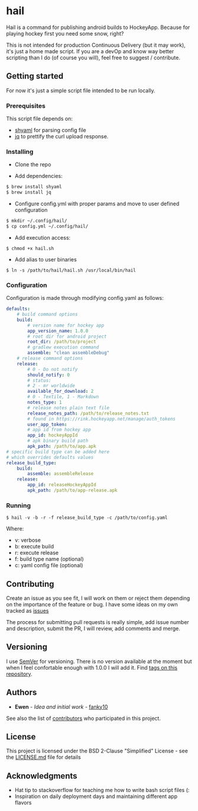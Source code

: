 # hail

Hail is a command for publishing android builds to HockeyApp.
Because for playing hockey first you need some snow, right?

This is not intended for production Continuous Delivery (but it may work), it's just a home made script. If you are a devOp and know way better scripting than I do (of course you will), feel free to suggest / contribute.

## Getting started

For now it's just a simple script file intended to be run locally.

### Prerequisites

This script file depends on:
- [shyaml](https://github.com/0k/shyaml) for parsing config file
- [jq](https://github.com/stedolan/jq) to prettify the curl upload response.

### Installing

- Clone the repo

- Add dependencies: 
```bash
$ brew install shyaml
$ brew install jq
```

- Configure config.yml with proper params and move to user defined configuration

```bash
$ mkdir ~/.config/hail/
$ cp config.yml ~/.config/hail/
```

- Add execution access: 

`$ chmod +x hail.sh`

- Add alias to user binaries

`$ ln -s /path/to/hail/hail.sh /usr/local/bin/hail`

### Configuration

Configuration is made through modifying config.yaml as follows:

```yaml
defaults:
    # build command options
    build:
        # version name for hockey app
        app_version_name: 1.0.0
        # root dir for android project
        root_dir: /path/to/project
        # gradlew execution command
        assemble: "clean assembleDebug"
    # release command options
    release: 
        # 0 - Do not notify
        should_notify: 0
        # status:
        # 2 - mr worldwide
        available_for_download: 2
        # 0 - Textile, 1 - Markdown
        notes_type: 1
        # release notes plain text file
        release_notes_path: /path/to/release_notes.txt
        # found in https://rink.hockeyapp.net/manage/auth_tokens
        user_app_token: 
        # app id from hockey app
        app_id: hockeyAppId
        # apk binary build path
        apk_path: /path/to/app.apk
# specific build type can be added here
# which overrides defaults values
release_build_type:
    build:
        assemble: assembleRelease
    release:
        app_id: releaseHockeyAppId
        apk_path: /path/to/app-release.apk     
```

### Running
`$ hail -v -b -r -f release_build_type -c /path/to/config.yaml`

Where:
- v: verbose
- b: execute build
- r: execute release
- f: build type name (optional)
- c: yaml config file (optional)

## Contributing

Create an issue as you see fit, I will work on them or reject them depending on the importance of the feature or bug.
I have some ideas on my own tracked as [issues](https://github.com/fanky10/hail/issues)

The process for submitting pull requests is really simple, add issue number and description, submit the PR, I will review, add comments and merge.

## Versioning

I use [SemVer](http://semver.org/) for versioning. There is no version available at the moment but when I feel confortable enough with 1.0.0 I will add it. Find [tags on this repository](https://github.com/fanky10/hail/tags). 

## Authors

* **Ewen** - *Idea and initial work* - [fanky10](https://github.com/fanky10)

See also the list of [contributors](https://github.com/fanky10/hail/contributors) who participated in this project.

## License

This project is licensed under the BSD 2-Clause "Simplified" License - see the [LICENSE.md](LICENSE.md) file for details

## Acknowledgments

* Hat tip to stackoverflow for teaching me how to write bash script files (:
* Inspiration on daily deployment days and maintaining different app flavors
